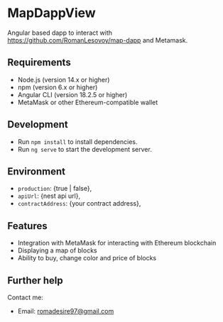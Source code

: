 # MapDappView

Angular based dapp to interact with https://github.com/RomanLesovoy/map-dapp and Metamask.

## Requirements

- Node.js (version 14.x or higher)
- npm (version 6.x or higher)
- Angular CLI (version 18.2.5 or higher)
- MetaMask or other Ethereum-compatible wallet

## Development

- Run `npm install` to install dependencies.
- Run `ng serve` to start the development server.

## Environment

- `production`: {true | false},
- `apiUrl`: {nest api url},
- `contractAddress`: {your contract address},

## Features

- Integration with MetaMask for interacting with Ethereum blockchain
- Displaying a map of blocks
- Ability to buy, change color and price of blocks

## Further help

Contact me:
- Email: romadesire97@gmail.com
